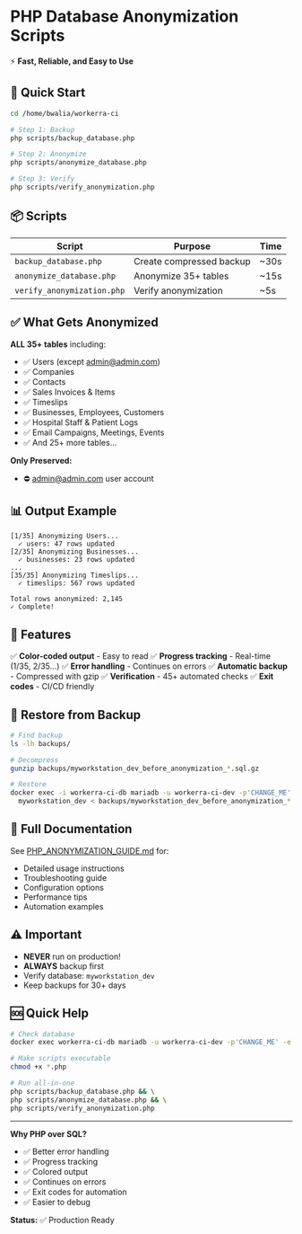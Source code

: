 # PHP Database Anonymization Scripts

⚡ **Fast, Reliable, and Easy to Use**

## 🚀 Quick Start

```bash
cd /home/bwalia/workerra-ci

# Step 1: Backup
php scripts/backup_database.php

# Step 2: Anonymize
php scripts/anonymize_database.php

# Step 3: Verify
php scripts/verify_anonymization.php
```

## 📦 Scripts

| Script | Purpose | Time |
|--------|---------|------|
| `backup_database.php` | Create compressed backup | ~30s |
| `anonymize_database.php` | Anonymize 35+ tables | ~15s |
| `verify_anonymization.php` | Verify anonymization | ~5s |

## ✅ What Gets Anonymized

**ALL 35+ tables** including:
- ✅ Users (except admin@admin.com)
- ✅ Companies
- ✅ Contacts
- ✅ Sales Invoices & Items
- ✅ Timeslips
- ✅ Businesses, Employees, Customers
- ✅ Hospital Staff & Patient Logs
- ✅ Email Campaigns, Meetings, Events
- ✅ And 25+ more tables...

**Only Preserved:**
- ⛔ admin@admin.com user account

## 📊 Output Example

```
[1/35] Anonymizing Users...
  ✓ users: 47 rows updated
[2/35] Anonymizing Businesses...
  ✓ businesses: 23 rows updated
...
[35/35] Anonymizing Timeslips...
  ✓ timeslips: 567 rows updated

Total rows anonymized: 2,145
✓ Complete!
```

## 🔧 Features

✅ **Color-coded output** - Easy to read
✅ **Progress tracking** - Real-time (1/35, 2/35...)
✅ **Error handling** - Continues on errors
✅ **Automatic backup** - Compressed with gzip
✅ **Verification** - 45+ automated checks
✅ **Exit codes** - CI/CD friendly

## 🔄 Restore from Backup

```bash
# Find backup
ls -lh backups/

# Decompress
gunzip backups/myworkstation_dev_before_anonymization_*.sql.gz

# Restore
docker exec -i workerra-ci-db mariadb -u workerra-ci-dev -p'CHANGE_ME' \
  myworkstation_dev < backups/myworkstation_dev_before_anonymization_*.sql
```

## 📖 Full Documentation

See [PHP_ANONYMIZATION_GUIDE.md](PHP_ANONYMIZATION_GUIDE.md) for:
- Detailed usage instructions
- Troubleshooting guide
- Configuration options
- Performance tips
- Automation examples

## ⚠️ Important

- **NEVER** run on production!
- **ALWAYS** backup first
- Verify database: `myworkstation_dev`
- Keep backups for 30+ days

## 🆘 Quick Help

```bash
# Check database
docker exec workerra-ci-db mariadb -u workerra-ci-dev -p'CHANGE_ME' -e "SELECT DATABASE();"

# Make scripts executable
chmod +x *.php

# Run all-in-one
php scripts/backup_database.php && \
php scripts/anonymize_database.php && \
php scripts/verify_anonymization.php
```

---

**Why PHP over SQL?**
- ✅ Better error handling
- ✅ Progress tracking
- ✅ Colored output
- ✅ Continues on errors
- ✅ Exit codes for automation
- ✅ Easier to debug

**Status:** ✅ Production Ready
